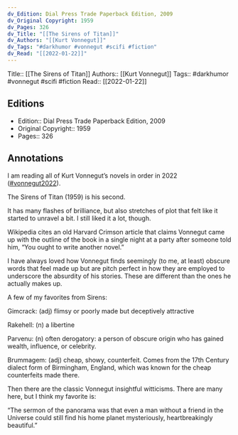 ```yaml
---
dv_Edition: Dial Press Trade Paperback Edition, 2009
dv_Original Copyright: 1959
dv_Pages: 326
dv_Title: "[[The Sirens of Titan]]"
dv_Authors: "[[Kurt Vonnegut]]"
dv_Tags: "#darkhumor #vonnegut #scifi #fiction"
dv_Read: "[[2022-01-22]]"
---
```

Title:: [[The Sirens of Titan]]
Authors:: [[Kurt Vonnegut]]
Tags:: #darkhumor #vonnegut #scifi #fiction 
Read:: [[2022-01-22]]

## Editions
- Edition:: Dial Press Trade Paperback Edition, 2009
- Original Copyright:: 1959
- Pages:: 326

## Annotations

  
I am reading all of Kurt Vonnegut’s novels in order in 2022 ([#vonnegut2022](https://www.instagram.com/explore/tags/vonnegut2022/)).   
  
The Sirens of Titan (1959) is his second.   
  
It has many flashes of brilliance, but also stretches of plot that felt like it started to unravel a bit. I still liked it a lot, though.   
  
Wikipedia cites an old Harvard Crimson article that claims Vonnegut came up with the outline of the book in a single night at a party after someone told him, “You ought to write another novel.”  
  
I have always loved how Vonnegut finds seemingly (to me, at least) obscure words that feel made up but are pitch perfect in how they are employed to underscore the absurdity of his stories. These are different than the ones he actually makes up.   
  
A few of my favorites from Sirens:  
  
Gimcrack: (adj) flimsy or poorly made but deceptively attractive  
  
Rakehell: (n) a libertine  
  
Parvenu: (n) often derogatory: a person of obscure origin who has gained wealth, influence, or celebrity.  
  
Brummagem: (adj) cheap, showy, counterfeit. Comes from the 17th Century dialect form of Birmingham, England, which was known for the cheap counterfeits made there.  
  
Then there are the classic Vonnegut insightful witticisms. There are many here, but I think my favorite is:  
  
“The sermon of the panorama was that even a man without a friend in the Universe could still find his home planet mysteriously, heartbreakingly beautiful.”